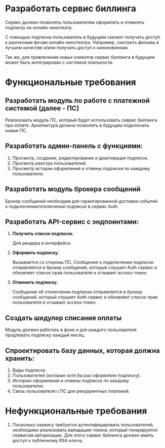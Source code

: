 # Разработать сервис биллинга

Сервис должен позволять пользователям оформлять и отменять подписку на онлайн-кинотеатр.

С помощью подписки пользователь в будущем сможет получать доступ к различным фичам онлайн-кинотеатра. Например, смотреть фильмы в лучшем качестве и/или получать доступ к киноновинкам.

Так же, для привлечения новых клиентов сервис биллинга в будущем может быть интегрирован с системой лояльности.

# Функциональные требования

## Разработать модуль по работе с платежной системой (далее - ПС)
Реализовать модуль ПС, который будет использовать севрис биллинга при оплате. Архитектура должна позволять в будущем подключать новые ПС.

## Разработать админ-панель с функциями:
1. Просмотр, создание, редактирование и деактивация подписок.
2. Просмотр реестра пользователей.
3. Просмотр истории оформления и отмены подписки по каждому пользователю.

## Разработать модуль брокера сообщений
Брокер сообщений необходим для гарантированной доставки событий о подключении/отключении подписок в сервис Auth.

## Разработать API-сервис с эндпоинтами:
1. **Получить список подписок.**
    
    Для рендера в интерфейсе.
2. **Оформить подписку.**
    
    Вызывается со стороны ПС. Сообщение о подключении подписки отправляется в брокер сообщений, который слушает Auth сервис и обновляет список прав пользователя и отзывает access-токен. 
3. **Отменить подписку.**
    
    Сообщение об отключении подписки отправляется в брокер сообщений, который слушает Auth сервис и обновляет список прав пользователя и отзывает access-токен. 

## Создать шедулер списания оплаты
Модуль должен работать в фоне и для каждого пользователя продлевать подписку каждый месяц.

## Спроектировать базу данных, которая должна хранить:
1. Виды подписок.
2. Пользователей (которые хотя бы раз оформляли подписку).
3. Историю оформления и отмены подписок по каждому пользователю.
4. Связь пользователя с ПС для рекуррентных платежей.

# Нефункциональные требования
1. Поскольку сервису требуется аутентифицировать пользователей, необходимо реализовать валидацию токена, который генерируется сервисом авторизации. Для этого сервис биллинга должен иметь доступ к публичному RSA ключу.
